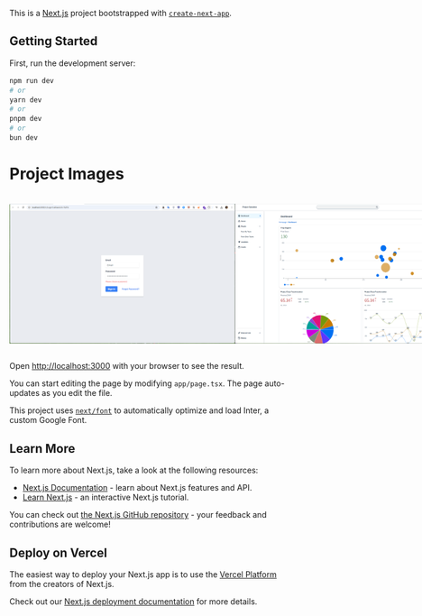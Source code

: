 This is a [Next.js](https://nextjs.org/) project bootstrapped with [`create-next-app`](https://github.com/vercel/next.js/tree/canary/packages/create-next-app).

## Getting Started

First, run the development server:

```bash
npm run dev
# or
yarn dev
# or
pnpm dev
# or
bun dev
```

# Project Images

</br>
<div style="display: flex; justify-content: space-evenly">
  <img src="https://github.com/HarunResitKarahan/salvation/blob/main/public/ProjectImages/Screenshot_3.png" width="400">
  <img src="https://github.com/HarunResitKarahan/salvation/blob/main/public/ProjectImages/Screenshot_1.png" width="400">
  <img src="https://github.com/HarunResitKarahan/salvation/blob/main/public/ProjectImages/Screenshot_2.png" width="400">
  <img src="https://github.com/HarunResitKarahan/salvation/blob/main/public/ProjectImages/Screenshot_4.png" width="400">
</div>
</br>

Open [http://localhost:3000](http://localhost:3000) with your browser to see the result.

You can start editing the page by modifying `app/page.tsx`. The page auto-updates as you edit the file.

This project uses [`next/font`](https://nextjs.org/docs/basic-features/font-optimization) to automatically optimize and load Inter, a custom Google Font.

## Learn More

To learn more about Next.js, take a look at the following resources:

- [Next.js Documentation](https://nextjs.org/docs) - learn about Next.js features and API.
- [Learn Next.js](https://nextjs.org/learn) - an interactive Next.js tutorial.

You can check out [the Next.js GitHub repository](https://github.com/vercel/next.js/) - your feedback and contributions are welcome!

## Deploy on Vercel

The easiest way to deploy your Next.js app is to use the [Vercel Platform](https://vercel.com/new?utm_medium=default-template&filter=next.js&utm_source=create-next-app&utm_campaign=create-next-app-readme) from the creators of Next.js.

Check out our [Next.js deployment documentation](https://nextjs.org/docs/deployment) for more details.
